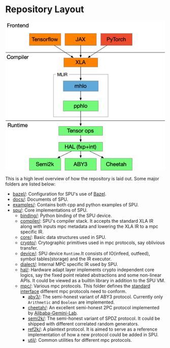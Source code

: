 # Repository Layout

![SPU Architect](docs/imgs/spu_arch.png)

This is a high level overview of how the repository is laid out. Some major folders are listed below:

* [bazel/](bazel/): Configuration for SPU's use of [Bazel](https://bazel.build/).
* [docs/](docs/): Documents of SPU.
* [examples/](examples/): Contains both cpp and python examples of SPU.
* [spu/](spu/): Core implementations of SPU.
    - [binding/](spu/binding/): Python binding of the SPU device.
    - [compiler/](spu/compiler/): SPU's compiler stack. It accepts the standard XLA IR along with inputs mpc metadata and lowering the XLA IR to a mpc specific IR.
    - [core/](spu/core/): Basic data structures used in SPU.
    - [crypto/](spu/crypto/): Crytographic primitives used in mpc protocols, say oblivious transfer.
    - [device/](spu/device/): SPU device `Runtime`.It consists of IO(infeed, outfeed), symbol tables(storage) and the IR executor.
    - [dialect/](spu/dialect/): Internal MPC specific IR used by SPU.
    - [hal/](spu/hal/): Hardware adapt layer implements crypto independent core logics, say the fixed point related abstractions and some non-linear APIs. It could be viewed as a builtin library in addition to the SPU VM.
    - [mpc/](spu/mpc/): Various mpc protocols. This folder defines the [standard interface](spu/mpc/interfaces.h) different mpc protocols need to conform.
        * [aby3/](spu/mpc/aby3/): The semi-honest variant of ABY3 protocol. Currently only `Arithmetic` and `Boolean` are implemented.
        * [cheetah/](spu/mpc/cheetah/): An excellent semi-honest 2PC protocol implemented by [Alibaba-Gemini-Lab](https://alibaba-gemini-lab.github.io/).
        * [semi2k/](spu/mpc/semi2k/): The semi-honest variant of SPDZ protocol. It could be shipped with different correlated random generators.
        * [ref2k/](spu/mpc/ref2k/): A plaintext protocol. It is aimed to serve as a reference implementation of how a new protocol could be added in SPU.
        * [util/](spu/mpc/util/): Common utilities for different mpc protocols.
